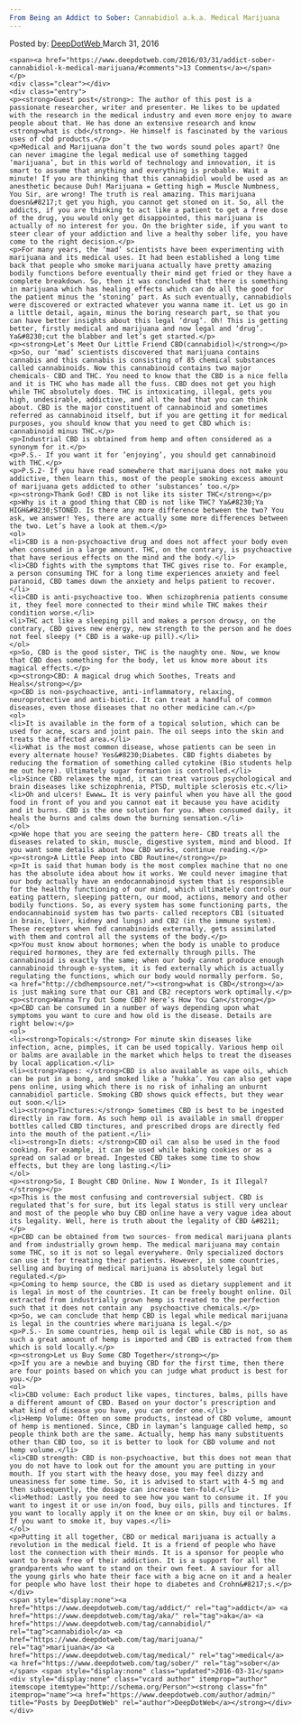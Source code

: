 ```yaml
---
From Being an Addict to Sober: Cannabidiol a.k.a. Medical Marijuana
---
```

<article class="post-listing post-13612 post type-post status-publish format-standard has-post-thumbnail hentry  tag-addict tag-aka tag-cannabidiol tag-marijuana tag-medical tag-sober">
    <div class="post-inner">
        <span>Posted by: <a href="https://www.deepdotweb.com/author/admin/" title="">DeepDotWeb </a></span>
    <span>March 31, 2016</span>
    
    <span><a href="https://www.deepdotweb.com/2016/03/31/addict-sober-cannabidiol-k-medical-marijuana/#comments">13 Comments</a></span>
    </p>
    <div class="clear"></div>
    <div class="entry">
    <p><strong>Guest post</strong>: The author of this post is a passionate researcher, writer and presenter. He likes to be updated with the research in the medical industry and even more enjoy to aware people about that. He has done an extensive research and know <strong>what is cbd</strong>. He himself is fascinated by the various uses of cbd products.</p>
    <p>Medical and Marijuana don’t the two words sound poles apart? One can never imagine the legal medical use of something tagged ‘marijuana’, but in this world of technology and innovation, it is smart to assume that anything and everything is probable. Wait a minute! If you are thinking that this cannabidiol would be used as an anesthetic because Duh! Marijuana = Getting high = Muscle Numbness, You Sir, are wrong! The truth is real amazing. This marijuana doesn&#8217;t get you high, you cannot get stoned on it. So, all the addicts, if you are thinking to act like a patient to get a free dose of the drug, you would only get disappointed, this marijuana is actually of no interest for you. On the brighter side, if you want to steer clear of your addiction and live a healthy sober life, you have come to the right decision.</p>
    <p>For many years, the ‘mad’ scientists have been experimenting with marijuana and its medical uses. It had been established a long time back that people who smoke marijuana actually have pretty amazing bodily functions before eventually their mind get fried or they have a complete breakdown. So, then it was concluded that there is something in marijuana which has healing effects which can do all the good for the patient minus the ‘stoning’ part. As such eventually, cannabidiols were discovered or extracted whatever you wanna name it. Let us go in a little detail, again, minus the boring research part, so that you can have better insights about this legal ‘drug’. Oh! This is getting better, firstly medical and marijuana and now legal and ‘drug’. Ya&#8230;cut the blabber and let’s get started.</p>
    <p><strong>Let’s Meet Our Little Friend CBD(cannabidiol)</strong></p>
    <p>So, our ‘mad’ scientists discovered that marijuana contains cannabis and this cannabis is consisting of 85 chemical substances called cannabinoids. Now this cannabinoid contains two major chemicals- CBD and THC. You need to know that the CBD is a nice fella and it is THC who has made all the fuss. CBD does not get you high while THC absolutely does. THC is intoxicating, illegal, gets you high, undesirable, addictive, and all the bad that you can think about. CBD is the major constituent of cannabinoid and sometimes referred as cannabinoid itself, but if you are getting it for medical purposes, you should know that you need to get CBD which is: cannabinoid minus THC.</p>
    <p>Industrial CBD is obtained from hemp and often considered as a synonym for it.</p>
    <p>P.S.- If you want it for ‘enjoying’, you should get cannabinoid with THC.</p>
    <p>P.S.2- If you have read somewhere that marijuana does not make you addictive, then learn this, most of the people smoking excess amount of marijuana gets addicted to other ‘substances’ too.</p>
    <p><strong>Thank God! CBD is not like its sister THC</strong></p>
    <p>Why is it a good thing that CBD is not like THC? Ya&#8230;Ya HIGH&#8230;STONED. Is there any more difference between the two? You ask, we answer! Yes, there are actually some more differences between the two. Let’s have a look at them.</p>
    <ol>
    <li>CBD is a non-psychoactive drug and does not affect your body even when consumed in a large amount. THC, on the contrary, is psychoactive that have serious effects on the mind and the body.</li>
    <li>CBD fights with the symptoms that THC gives rise to. For example, a person consuming THC for a long time experiences anxiety and feel paranoid, CBD tames down the anxiety and helps patient to recover.</li>
    <li>CBD is anti-psychoactive too. When schizophrenia patients consume it, they feel more connected to their mind while THC makes their condition worse.</li>
    <li>THC act like a sleeping pill and makes a person drowsy, on the contrary, CBD gives new energy, new strength to the person and he does not feel sleepy (* CBD is a wake-up pill).</li>
    </ol>
    <p>So, CBD is the good sister, THC is the naughty one. Now, we know that CBD does something for the body, let us know more about its magical effects.</p>
    <p><strong>CBD: A magical drug which Soothes, Treats and Heals</strong></p>
    <p>CBD is non-psychoactive, anti-inflammatory, relaxing, neuroprotective and anti-biotic. It can treat a handful of common diseases, even those diseases that no other medicine can.</p>
    <ol>
    <li>It is available in the form of a topical solution, which can be used for acne, scars and joint pain. The oil seeps into the skin and treats the affected area.</li>
    <li>What is the most common disease, whose patients can be seen in every alternate house? Yes&#8230;Diabetes. CBD fights diabetes by reducing the formation of something called cytokine (Bio students help me out here). Ultimately sugar formation is controlled.</li>
    <li>Since CBD relaxes the mind, it can treat various psychological and brain diseases like schizophrenia, PTSD, multiple sclerosis etc.</li>
    <li>Oh and ulcers! Ewww… It is very painful when you have all the good food in front of you and you cannot eat it because you have acidity and it burns. CBD is the one solution for you. When consumed daily, it heals the burns and calms down the burning sensation.</li>
    </ol>
    <p>We hope that you are seeing the pattern here- CBD treats all the diseases related to skin, muscle, digestive system, mind and blood. If you want some details about how CBD works, continue reading.</p>
    <p><strong>A Little Peep into CBD Routine</strong></p>
    <p>It is said that human body is the most complex machine that no one has the absolute idea about how it works. We could never imagine that our body actually have an endocannabinoid system that is responsible for the healthy functioning of our mind, which ultimately controls our eating pattern, sleeping pattern, our mood, actions, memory and other bodily functions. So, as every system has some functioning parts, the endocannabinoid system has two parts- called receptors CB1 (situated in brain, liver, kidney and lungs) and CB2 (in the immune system). These receptors when fed cannabinoids externally, gets assimilated with them and control all the systems of the body.</p>
    <p>You must know about hormones; when the body is unable to produce required hormones, they are fed externally through pills. The cannabinoid is exactly the same; when our body cannot produce enough cannabinoid through e-system, it is fed externally which is actually regulating the functions, which our body would normally perform. So, <a href="http://cbdhempsource.net/"><strong>what is CBD</strong></a> is just making sure that our CB1 and CB2 receptors work optimally.</p>
    <p><strong>Wanna Try Out Some CBD? Here’s How You Can</strong></p>
    <p>CBD can be consumed in a number of ways depending upon what symptoms you want to cure and how old is the disease. Details are right below:</p>
    <ol>
    <li><strong>Topicals:</strong> For minute skin diseases like infection, acne, pimples, it can be used topically. Various hemp oil or balms are available in the market which helps to treat the diseases by local application.</li>
    <li><strong>Vapes: </strong>CBD is also available as vape oils, which can be put in a bong, and smoked like a ‘hukka’. You can also get vape pens online, using which there is no risk of inhaling an unburnt cannabidiol particle. Smoking CBD shows quick effects, but they wear out soon.</li>
    <li><strong>Tinctures:</strong> Sometimes CBD is best to be ingested directly in raw form. As such hemp oil is available in small dropper bottles called CBD tinctures, and prescribed drops are directly fed into the mouth of the patient.</li>
    <li><strong>In diets: </strong>CBD oil can also be used in the food cooking. For example, it can be used while baking cookies or as a spread on salad or bread. Ingested CBD takes some time to show effects, but they are long lasting.</li>
    </ol>
    <p><strong>So, I Bought CBD Online. Now I Wonder, Is it Illegal?</strong></p>
    <p>This is the most confusing and controversial subject. CBD is regulated that’s for sure, but its legal status is still very unclear and most of the people who buy CBD online have a very vague idea about its legality. Well, here is truth about the legality of CBD &#8211;</p>
    <p>CBD can be obtained from two sources- from medical marijuana plants and from industrially grown hemp. The medical marijuana may contain some THC, so it is not so legal everywhere. Only specialized doctors can use it for treating their patients. However, in some countries, selling and buying of medical marijuana is absolutely legal but regulated.</p>
    <p>Coming to hemp source, the CBD is used as dietary supplement and it is legal in most of the countries. It can be freely bought online. Oil extracted from industrially grown hemp is treated to the perfection such that it does not contain any  psychoactive chemicals.</p>
    <p>So, we can conclude that hemp CBD is legal while medical marijuana is legal in the countries where marijuana is legal.</p>
    <p>P.S.- In some countries, hemp oil is legal while CBD is not, so as such a great amount of hemp is imported and CBD is extracted from them which is sold locally.</p>
    <p><strong>Let us Buy Some CBD Together</strong></p>
    <p>If you are a newbie and buying CBD for the first time, then there are four points based on which you can judge what product is best for you.</p>
    <ol>
    <li>CBD volume: Each product like vapes, tinctures, balms, pills have a different amount of CBD. Based on your doctor’s prescription and what kind of disease you have, you can order one.</li>
    <li>Hemp Volume: Often on some products, instead of CBD volume, amount of hemp is mentioned. Since, CBD in layman’s language called hemp, so people think both are the same. Actually, hemp has many substituents other than CBD too, so it is better to look for CBD volume and not hemp volume.</li>
    <li>CBD strength: CBD is non-psychoactive, but this does not mean that you do not have to look out for the amount you are putting in your mouth. If you start with the heavy dose, you may feel dizzy and uneasiness for some time. So, it is advised to start with 4-5 mg and then subsequently, the dosage can increase ten-fold.</li>
    <li>Method: Lastly you need to see how you want to consume it. If you want to ingest it or use in/on food, buy oils, pills and tinctures. If you want to locally apply it on the knee or on skin, buy oil or balms. If you want to smoke it, buy vapes.</li>
    </ol>
    <p>Putting it all together, CBD or medical marijuana is actually a revolution in the medical field. It is a friend of people who have lost the connection with their minds. It is a sponsor for people who want to break free of their addiction. It is a support for all the grandparents who want to stand on their own feet. A saviour for all the young girls who hate their face with a big acne on it and a healer for people who have lost their hope to diabetes and Crohn&#8217;s.</p>
    </div>
    <span style="display:none"><a href="https://www.deepdotweb.com/tag/addict/" rel="tag">addict</a> <a href="https://www.deepdotweb.com/tag/aka/" rel="tag">aka</a> <a href="https://www.deepdotweb.com/tag/cannabidiol/" rel="tag">cannabidiol</a> <a href="https://www.deepdotweb.com/tag/marijuana/" rel="tag">marijuana</a> <a href="https://www.deepdotweb.com/tag/medical/" rel="tag">medical</a> <a href="https://www.deepdotweb.com/tag/sober/" rel="tag">sober</a></span> <span style="display:none" class="updated">2016-03-31</span>
    <div style="display:none" class="vcard author" itemprop="author" itemscope itemtype="http://schema.org/Person"><strong class="fn" itemprop="name"><a href="https://www.deepdotweb.com/author/admin/" title="Posts by DeepDotWeb" rel="author">DeepDotWeb</a></strong></div>
    </div>
</article>

